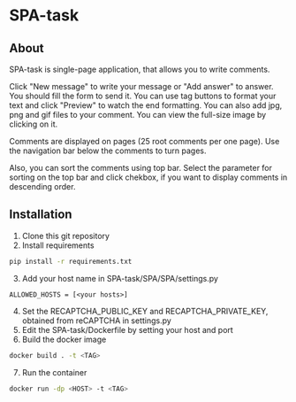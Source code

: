 # SPA-task

## About
SPA-task is single-page application, 
that allows you to write comments.

Click "New message" to write your message or "Add answer" to answer.
You should fill the form to send it. You can use tag buttons to format your text 
and click "Preview" to watch the end formatting.
You can also add jpg, png and gif files to your comment.
You can view the full-size image by clicking on it.

Comments are displayed on pages (25 root comments per one page).
Use the navigation bar below the comments to turn pages.

Also, you can sort the comments using top bar.
Select the parameter for sorting on the top bar and click chekbox,
if you want to display comments in descending order.


## Installation
1. Clone this git repository
2. Install requirements
```bash
pip install -r requirements.txt
```
3. Add your host name in SPA-task/SPA/SPA/settings.py
```py3
ALLOWED_HOSTS = [<your hosts>]
```
4. Set the RECAPTCHA_PUBLIC_KEY and RECAPTCHA_PRIVATE_KEY, obtained from reCAPTCHA in settings.py
5. Edit the SPA-task/Dockerfile by setting your host and port
6. Build the docker image
```bash
docker build . -t <TAG>
```
7. Run the container
```bash
docker run -dp <HOST> -t <TAG>
```

